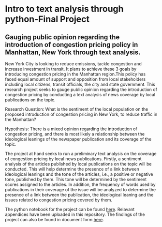 # Intro to text analysis through python-Final Project

## Gauging public opinion regarding the introduction of congestion pricing policy in Manhattan, New York through text analysis. 

New York City is looking to reduce emissions, tackle congestion and increase investment in transit. It plans to achieve these 3 goals by introducing congestion pricing in the Manhattan region.This policy has faced equal amount of support and opposition from local stakeholders including local citizens, transit officials, the city and state government. This research project seeks to gauge public opinion regarding the introduction of congestion pricing by conducting a text analysis of news coverage by local publications on the topic.

Research Question: What is the sentiment of the local population on the proposed introduction of congestion pricing in New York, to reduce traffic in the Manhattan? 

Hypothesis: There is a mixed opinion regarding the introduction of congestion pricing, and there is most likely a relationship between the ideological leanings of the newspaper publication and its coverage of the topic. 

The project at hand seeks to run a preliminary text analysis on the coverage of congestion pricing by local news publications. Firstly, a sentiment analysis of the articles published by local publications on the topic will be conducted. This will help determine the presence of a link between ideological leanings and the tone of the articles, i.e., a positive or negative tone, published by them. This tone will be determined by the sentiment scores assigned to the articles. In addition, the frequency of words used by publications in their coverage of the issue will be analyzed to determine the presence of a link between the publication, the ideological leaning and the issues related to congestion pricing covered by them. 

The python notebook for the project can be found [here](https://github.com/meghna-ray/Final-Project-Congestion-Pricing-Sentiment-Analysis/blob/main/Meghna%20Ray-FInal%20Project-Congestion%20Pricing%20Final.ipynb). Relavant appendices have been uploaded in this repository. The findings of the project can also be found in document form [here](https://drive.google.com/drive/folders/1WBS842NoIE_IAR2C4glNekUBirnM8Z3w?usp=share_link). 
